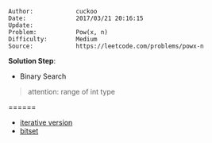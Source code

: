 
    Author:            cuckoo
    Date:              2017/03/21 20:16:15
    Update:
    Problem:           Pow(x, n)
    Difficulty:        Medium
    Source:            https://leetcode.com/problems/powx-n

__Solution Step__:
 - Binary Search

 > attention: range of int type

======
 - [iterative version](https://discuss.leetcode.com/topic/40546/iterative-log-n-solution-with-clear-explanation)
 - [bitset](https://discuss.leetcode.com/topic/26780/4ms-solution-c)
